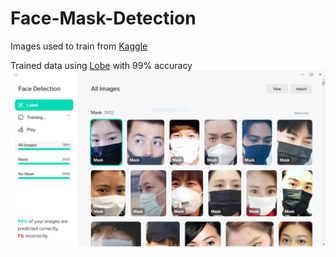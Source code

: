 # Face-Mask-Detection

Images used to train from [Kaggle](https://www.kaggle.com/omkargurav/face-mask-dataset)

Trained data using [Lobe](https://lobe.ai) with 99% accuracy
![](screenshot.png)
